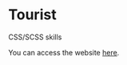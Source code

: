 # Tourist
CSS/SCSS skills


You can access the website <a href = "https://tourist-project.netlify.app/">here</a>.
